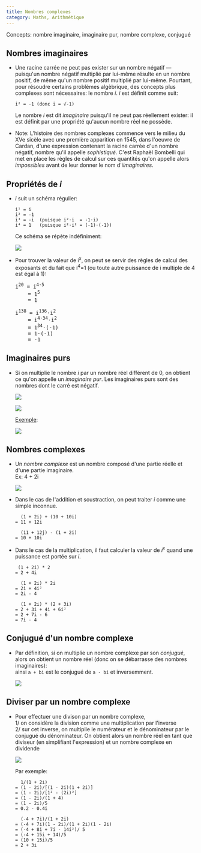 ```yaml
---
title: Nombres complexes
category: Maths, Arithmétique
---
```


Concepts: nombre imaginaire, imaginaire pur, nombre complexe, conjugué

## Nombres imaginaires

* Une racine carrée ne peut pas exister sur un nombre négatif — puisqu'un nombre négatif multiplié par lui-même résulte en un nombre positif, de même qu'un nombre positif multiplié par lui-même. Pourtant, pour résoudre certains problèmes algèbrique, des concepts plus complexes sont nécessaires: le nombre *i*. *i* est définit comme suit:

  ```
  i² = -1 (donc i = √-1)
  ```

  Le nombre *i* est dit *imaginaire* puisqu'il ne peut pas réellement exister: il est définit par une propriété qu'aucun nombre réel ne possède.

* Note: L'histoire des nombres complexes commence vers le milieu du XVe sicèle avec une première apparition en 1545, dans l'oeuvre de Cardan, d'une expression contenant la racine carrée d'un nombre négatif, nombre qu'il appelle *sophistiqué*. C'est Raphaël Bombelli qui met en place les règles de calcul sur ces quantités qu'on appelle alors *impossibles* avant de leur donner le nom d'i*imaginaires*.

## Propriétés de *i*

* *i* suit un schéma régulier:

  ```
  i¹ = i
  i² = -1
  i³ = -i  (puisque i²⋅i  = -1⋅i)
  i⁴ = 1   (puisque i²⋅i² = (-1)⋅(-1))
  ```

  Ce schéma se répète indéfiniment:

  ![](https://i.imgur.com/9jnPyVP.png)

* Pour trouver la valeur de i<sup>x</sup>, on peut se servir des règles de calcul des exposants et du fait que i<sup>4</sup>=1 (ou toute autre puissance de i multiple de 4 est égal à 1):

  <pre>
  i<sup>20</sup> = i<sup>4⋅5</sup>
      = 1<sup>5</sup>
      = 1
  </pre>

  <pre>
  i<sup>138</sup> = i<sup>136</sup>⋅i<sup>2</sup>
      = i<sup>4⋅34</sup>⋅i<sup>2</sup>
      = 1<sup>34</sup>⋅(-1)
      = 1⋅(-1)
      = -1
  </pre>

## Imaginaires purs

* Si on multiplie le nombre *i* par un nombre réel différent de 0, on obtient ce qu'on appelle un *imaginaire pur*. Les imaginaires purs sont des nombres dont le carré est négatif.

  ![](https://i.imgur.com/iZzdkvO.png?1)

  ![](https://i.imgur.com/lcsHpvC.png)

  <ins>Exemple</ins>:

  ![](https://i.imgur.com/3I4D8so.png?1)

## Nombres complexes

* Un *nombre complexe* est un nombre composé d'une partie réelle et d'une partie imaginaire.  
  Ex: 4 + 2i

  ![](https://i.imgur.com/r24lbSI.png)

* Dans le cas de l'addition et soustraction, on peut traiter *i* comme une simple inconnue.

  ```
    (1 + 2i) + (10 + 10i)
  = 11 + 12i
  ```

  ```
    (11 + 12j) - (1 + 2i)
  = 10 + 10i
  ```

* Dans le cas de la multiplication, il faut calculer la valeur de *i<sup>x</sup>* quand une puissance est portée sur *i*.

  ```
   (1 + 2i) * 2
  = 2 + 4i

    (1 + 2i) * 2i
  = 2i + 4i²
  = 2i - 4

    (1 + 2i) * (2 + 3i)
  = 2 + 3i + 4i + 6i²
  = 2 + 7i - 6
  = 7i - 4
  ```

## Conjugué d'un nombre complexe

* Par définition, si on multiplie un nombre complexe par son *conjugué*,  
  alors on obtient un nombre réel (donc on se débarrasse des nombres imaginaires):  
  ainsi <code>a + bi</code> est le conjugué de <code>a - bi</code> et inversemment.

  ![](https://i.imgur.com/GLzYEx8.png)

## Diviser par un nombre complexe

* Pour effectuer une divison par un nombre complexe,  
  1/ on considère la division comme une multiplication par l'inverse  
  2/ sur cet inverse, on multiplie le numérateur et le dénominateur par le conjugué du dénominateur. On obtient alors un nombre réel en tant que diviseur (en simplifiant l'expression) et un nombre complexe en dividende

  ![](https://i.imgur.com/FP6g3oO.png)

  Par exemple:

  ```
    1/(1 + 2i)
  = (1 - 2i)/[(1 - 2i)(1 + 2i)]
  = (1 - 2i)/[1² - (2i)²]
  = (1 - 2i)/(1 + 4)
  = (1 - 2i)/5
  = 0.2 - 0.4i
  ```

  ```
    (-4 + 7i)/(1 + 2i)
  = (-4 + 7i)(1 - 2i)/(1 + 2i)(1 - 2i)
  = (-4 + 8i + 7i - 14i²)/ 5
  = (-4 + 15i + 14)/5
  = (10 + 15i)/5
  = 2 + 3i
  ```
